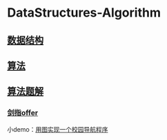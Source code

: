 # DataStructures-Algorithm
## [数据结构](datastructure/src/)
## [算法](algorithm/src/)
## [算法题解](algorithmquestion/src/)
### [剑指offer](algorithmquestion/src/com/xrw/swordfingeroffer/)


小demo：[用图实现一个校园导航程序](datastructure/src/com/xrw/graph/CampusNavigation.java)


